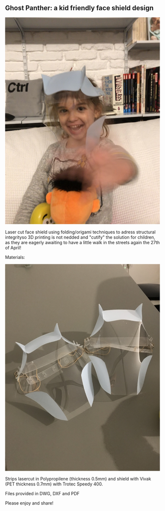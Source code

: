 <h2>Ghost Panther: a kid friendly face shield design</h2>

![Ghost Panther wants to roar in the streets!](https://github.com/Ignacio-Prieto-Romero/CoVID19/blob/master/Corte_Laser/Face%20Mask/images/IMG_2129.jpg)

Laser cut face shield using folding/origami techniques to adress structural integrityso 3D printing is not nedded and "cutify" the solution for children, as they are eagerly awaiting to have a little walk in the streets again the 27th of April!

Materials:

![Ghost Panther](https://github.com/Ignacio-Prieto-Romero/CoVID19/blob/master/Corte_Laser/Face%20Mask/images/IMG_2127.jpg)

Strips lasercut in Polypropilene (thickness 0.5mm) and shield with Vivak (PET thickness 0.7mm)  with Trotec Speedy 400.

Files provided in DWG, DXF and PDF

Please enjoy and share!
